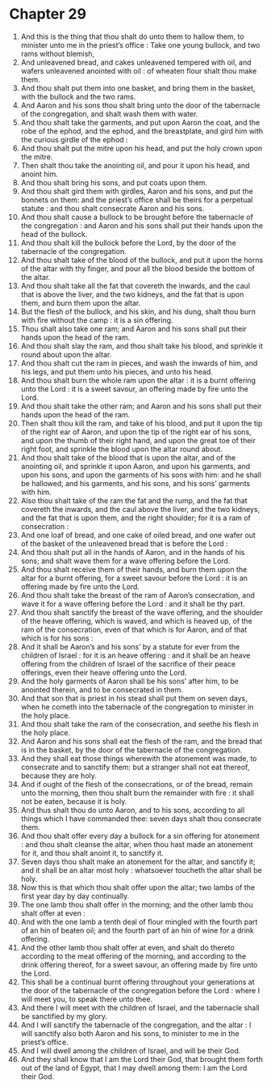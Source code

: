 # Chapter 29

1. And this is the thing that thou shalt do unto them to hallow them, to minister unto me in the priest’s office : Take one young bullock, and two rams without blemish,
2. And unleavened bread, and cakes unleavened tempered with oil, and wafers unleavened anointed with oil : of wheaten flour shalt thou make them.
3. And thou shalt put them into one basket, and bring them in the basket, with the bullock and the two rams.
4. And Aaron and his sons thou shalt bring unto the door of the tabernacle of the congregation, and shalt wash them with water.
5. And thou shalt take the garments, and put upon Aaron the coat, and the robe of the ephod, and the ephod, and the breastplate, and gird him with the curious girdle of the ephod :
6. And thou shalt put the mitre upon his head, and put the holy crown upon the mitre.
7. Then shalt thou take the anointing oil, and pour it upon his head, and anoint him.
8. And thou shalt bring his sons, and put coats upon them.
9. And thou shalt gird them with girdles, Aaron and his sons, and put the bonnets on them: and the priest’s office shall be theirs for a perpetual statute : and thou shalt consecrate Aaron and his sons.
10. And thou shalt cause a bullock to be brought before the tabernacle of the congregation : and Aaron and his sons shall put their hands upon the head of the bullock.
11. And thou shalt kill the bullock before the Lord, by the door of the tabernacle of the congregation.
12. And thou shalt take of the blood of the bullock, and put it upon the horns of the altar with thy finger, and pour all the blood beside the bottom of the altar.
13. And thou shalt take all the fat that covereth the inwards, and the caul that is above the liver, and the two kidneys, and the fat that is upon them, and burn them upon the altar.
14. But the flesh of the bullock, and his skin, and his dung, shalt thou burn with fire without the camp : it is a sin offering.
15. Thou shalt also take one ram; and Aaron and his sons shall put their hands upon the head of the ram.
16. And thou shalt slay the ram, and thou shalt take his blood, and sprinkle it round about upon the altar.
17. And thou shalt cut the ram in pieces, and wash the inwards of him, and his legs, and put them unto his pieces, and unto his head.
18. And thou shalt burn the whole ram upon the altar : it is a burnt offering unto the Lord : it is a sweet savour, an offering made by fire unto the Lord.
19. And thou shalt take the other ram; and Aaron and his sons shall put their hands upon the head of the ram.
20. Then shalt thou kill the ram, and take of his blood, and put it upon the tip of the right ear of Aaron, and upon the tip of the right ear of his sons, and upon the thumb of their right hand, and upon the great toe of their right foot, and sprinkle the blood upon the altar round about.
21. And thou shalt take of the blood that is upon the altar, and of the anointing oil, and sprinkle it upon Aaron, and upon his garments, and upon his sons, and upon the garments of his sons with him: and he shall be hallowed, and his garments, and his sons, and his sons’ garments with him.
22. Also thou shalt take of the ram the fat and the rump, and the fat that covereth the inwards, and the caul above the liver, and the two kidneys, and the fat that is upon them, and the right shoulder; for it is a ram of consecration :
23. And one loaf of bread, and one cake of oiled bread, and one wafer out of the basket of the unleavened bread that is before the Lord :
24. And thou shalt put all in the hands of Aaron, and in the hands of his sons; and shalt wave them for a wave offering before the Lord.
25. And thou shalt receive them of their hands, and burn them upon the altar for a burnt offering, for a sweet savour before the Lord : it is an offering made by fire unto the Lord.
26. And thou shalt take the breast of the ram of Aaron’s consecration, and wave it for a wave offering before the Lord : and it shall be thy part.
27. And thou shalt sanctify the breast of the wave offering, and the shoulder of the heave offering, which is waved, and which is heaved up, of the ram of the consecration, even of that which is for Aaron, and of that which is for his sons :
28. And it shall be Aaron’s and his sons’ by a statute for ever from the children of Israel : for it is an heave offering : and it shall be an heave offering from the children of Israel of the sacrifice of their peace offerings, even their heave offering unto the Lord.
29. And the holy garments of Aaron shall be his sons’ after him, to be anointed therein, and to be consecrated in them.
30. And that son that is priest in his stead shall put them on seven days, when he cometh into the tabernacle of the congregation to minister in the holy place.
31. And thou shalt take the ram of the consecration, and seethe his flesh in the holy place.
32. And Aaron and his sons shall eat the flesh of the ram, and the bread that is in the basket, by the door of the tabernacle of the congregation.
33. And they shall eat those things wherewith the atonement was made, to consecrate and to sanctify them: but a stranger shall not eat thereof, because they are holy.
34. And if ought of the flesh of the consecrations, or of the bread, remain unto the morning, then thou shalt burn the remainder with fire : it shall not be eaten, because it is holy.
35. And thus shalt thou do unto Aaron, and to his sons, according to all things which I have commanded thee: seven days shalt thou consecrate them.
36. And thou shalt offer every day a bullock for a sin offering for atonement : and thou shalt cleanse the altar, when thou hast made an atonement for it, and thou shalt anoint it, to sanctify it.
37. Seven days thou shalt make an atonement for the altar, and sanctify it; and it shall be an altar most holy : whatsoever toucheth the altar shall be holy.
38. Now this is that which thou shalt offer upon the altar; two lambs of the first year day by day continually.
39. The one lamb thou shalt offer in the morning; and the other lamb thou shalt offer at even :
40. And with the one lamb a tenth deal of flour mingled with the fourth part of an hin of beaten oil; and the fourth part of an hin of wine for a drink offering.
41. And the other lamb thou shalt offer at even, and shalt do thereto according to the meat offering of the morning, and according to the drink offering thereof, for a sweet savour, an offering made by fire unto the Lord.
42. This shall be a continual burnt offering throughout your generations at the door of the tabernacle of the congregation before the Lord : where I will meet you, to speak there unto thee.
43. And there I will meet with the children of Israel, and the tabernacle shall be sanctified by my glory.
44. And I will sanctify the tabernacle of the congregation, and the altar : I will sanctify also both Aaron and his sons, to minister to me in the priest’s office.
45. And I will dwell among the children of Israel, and will be their God.
46. And they shall know that I am the Lord their God, that brought them forth out of the land of Egypt, that I may dwell among them: I am the Lord their God.

